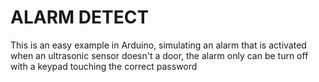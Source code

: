 # ALARM DETECT
 This is an easy example in Arduino, simulating an alarm that is activated when an ultrasonic sensor doesn't a door, the alarm only can be turn off with a keypad touching the correct password
